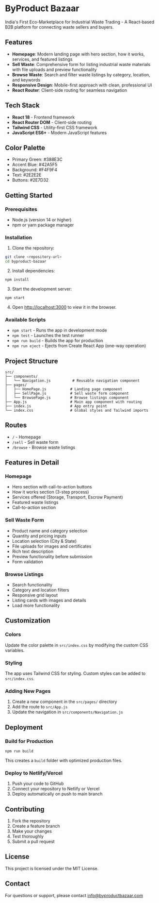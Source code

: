 # ByProduct Bazaar

India's First Eco-Marketplace for Industrial Waste Trading - A React-based B2B platform for connecting waste sellers and buyers.

## Features

- **Homepage**: Modern landing page with hero section, how it works, services, and featured listings
- **Sell Waste**: Comprehensive form for listing industrial waste materials with file uploads and preview functionality
- **Browse Waste**: Search and filter waste listings by category, location, and keywords
- **Responsive Design**: Mobile-first approach with clean, professional UI
- **React Router**: Client-side routing for seamless navigation

## Tech Stack

- **React 18** - Frontend framework
- **React Router DOM** - Client-side routing
- **Tailwind CSS** - Utility-first CSS framework
- **JavaScript ES6+** - Modern JavaScript features

## Color Palette

- Primary Green: #388E3C
- Accent Blue: #42A5F5
- Background: #F4F9F4
- Text: #2E2E2E
- Buttons: #2E7D32

## Getting Started

### Prerequisites

- Node.js (version 14 or higher)
- npm or yarn package manager

### Installation

1. Clone the repository:
```bash
git clone <repository-url>
cd byproduct-bazaar
```

2. Install dependencies:
```bash
npm install
```

3. Start the development server:
```bash
npm start
```

4. Open [http://localhost:3000](http://localhost:3000) to view it in the browser.

### Available Scripts

- `npm start` - Runs the app in development mode
- `npm test` - Launches the test runner
- `npm run build` - Builds the app for production
- `npm run eject` - Ejects from Create React App (one-way operation)

## Project Structure

```
src/
├── components/
│   └── Navigation.js          # Reusable navigation component
├── pages/
│   ├── HomePage.js           # Landing page component
│   ├── SellPage.js           # Sell waste form component
│   └── BrowsePage.js         # Browse listings component
├── App.js                    # Main app component with routing
├── index.js                  # App entry point
└── index.css                 # Global styles and Tailwind imports
```

## Routes

- `/` - Homepage
- `/sell` - Sell waste form
- `/browse` - Browse waste listings

## Features in Detail

### Homepage
- Hero section with call-to-action buttons
- How it works section (3-step process)
- Services offered (Storage, Transport, Escrow Payment)
- Featured waste listings
- Call-to-action section

### Sell Waste Form
- Product name and category selection
- Quantity and pricing inputs
- Location selection (City & State)
- File uploads for images and certificates
- Rich text description
- Preview functionality before submission
- Form validation

### Browse Listings
- Search functionality
- Category and location filters
- Responsive grid layout
- Listing cards with images and details
- Load more functionality

## Customization

### Colors
Update the color palette in `src/index.css` by modifying the custom CSS variables.

### Styling
The app uses Tailwind CSS for styling. Custom styles can be added to `src/index.css`.

### Adding New Pages
1. Create a new component in the `src/pages/` directory
2. Add the route to `src/App.js`
3. Update the navigation in `src/components/Navigation.js`

## Deployment

### Build for Production
```bash
npm run build
```

This creates a `build` folder with optimized production files.

### Deploy to Netlify/Vercel
1. Push your code to GitHub
2. Connect your repository to Netlify or Vercel
3. Deploy automatically on push to main branch

## Contributing

1. Fork the repository
2. Create a feature branch
3. Make your changes
4. Test thoroughly
5. Submit a pull request

## License

This project is licensed under the MIT License.

## Contact

For questions or support, please contact info@byproductbazaar.com 